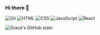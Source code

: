 ### Hi there 👋

<!--
**CatQueenCodes/CatQueenCodes** is a ✨ _special_ ✨ repository because its `README.md` (this file) appears on your GitHub profile.

Here are some ideas to get you started:

- 🔭 I’m currently working on ...
- 🌱 I’m currently learning ...
- 👯 I’m looking to collaborate on ...
- 🤔 I’m looking for help with ...
- 💬 Ask me about ...
- 📫 How to reach me: ...
- 😄 Pronouns: ...
- ⚡ Fun fact: ...
-->
![Git](https://img.shields.io/badge/-Git-000?style=flat&logo=git&logoColor=white&color=218291)
![HTML](https://img.shields.io/badge/-HTML-000?style=flat&logo=html5&logoColor=white&color=218291)
![CSS](https://img.shields.io/badge/-CSS-000?style=flat&logo=css3&logoColor=white&color=218291)
![JavaScript](https://img.shields.io/badge/-JavaScript-000?style=flat&logoColor=white&logo=javascript&color=218291)
![React](https://img.shields.io/badge/-React-000?style=flat&logoColor=white&logo=React&color=218291)


![Grace's GitHub stats](https://github-readme-stats.vercel.app/api?username=catqueencodes&show_icons=true&theme=dracula)

